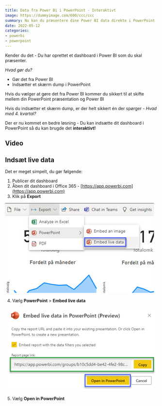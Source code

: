 ```yaml
---
title: Data fra Power Bi i PowerPoint - Interaktivt
image: https://dummyimage.com/600/ccc/ccc
summary: Nu kan du præsentere dine Power BI data direkte i PowerPoint
date: 2022-05-12
categories:
- powerbi
- powerpoint
---
```


Kender du det - Du har oprettet et dashboard i Power BI som du skal præsenter. 

*Hvad gør du?*

- Gør det fra Power BI
- Indsætter et skærm dump i PowerPoint

Hvis du vælger at gøre det fra Power BI kommer du sikkert til at skifte mellem din PowerPoint præsentation og Power BI

Hvis du indsætter et skærm dump, er der helt sikkert én der spørger - *Hvad med 4. kvartal?*

Der er nu kommet en bedre løsning - Du kan indsætte dit dashboard i PowerPoint så du kan brugde det **interaktivt!**

## Video


## Indsæt live data
Det er meget simpelt, du gør følgende:

1. Publicer dit dashboard
2. Åben dit dashboard i Office 365 - [https://app.powerbi.com](https://app.powerbi.com)
3. Klik på **Export**

![Company](/static/images/blog/bi-powerpoint-1.jpg)

4. Vælg **PowerPoint** > **Embed live data**

![Company](/static/images/blog/bi-powerpoint-2.jpg)

5. Vælg **Open in PowerPoint**




